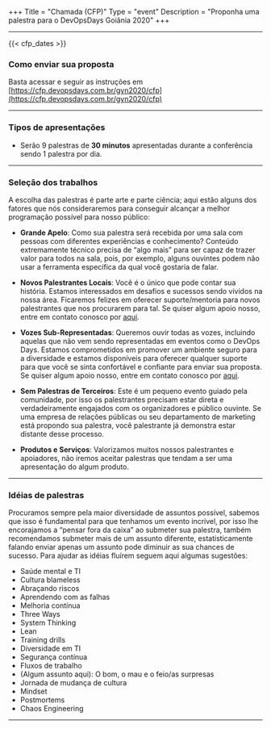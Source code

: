 +++
Title = "Chamada (CFP)"
Type = "event"
Description = "Proponha uma palestra para o DevOpsDays Goiânia 2020"
+++

<hr>

 {{< cfp_dates >}}

<h3>Como enviar sua proposta</h3>

Basta acessar e seguir as instruções em [https://cfp.devopsdays.com.br/gyn2020/cfp](https://cfp.devopsdays.com.br/gyn2020/cfp)

<hr>

<h3>Tipos de apresentações</h3>

<ul>
    <li>Serão 9 palestras de <strong>30 minutos</strong> apresentadas durante a conferência sendo 1 palestra por dia.</li>
</ul>

<hr>

<h3>Seleção dos trabalhos</h3>

A escolha das palestras é parte arte e parte ciência; aqui estão alguns dos fatores que nós consideraremos para conseguir alcançar a melhor programação possível para nosso público:

- **Grande Apelo**: Como sua palestra será recebida por uma sala com pessoas com diferentes experiências e conhecimento? Conteúdo extremamente técnico precisa de “algo mais” para ser capaz de trazer valor para todos na sala, pois, por exemplo, alguns ouvintes podem não usar a ferramenta específica da qual você gostaria de falar.

- **Novos Palestrantes Locais**: Você é o único que pode contar sua história. Estamos interessados em desafios e sucessos sendo vividos na nossa área. Ficaremos felizes em oferecer suporte/mentoria para novos palestrantes que nos procurarem para tal. Se quiser algum apoio nosso, entre em contato conosco por <a href="/events/2020-goiania/contato">aqui</a>.

- **Vozes Sub-Representadas**: Queremos ouvir todas as vozes, incluindo aquelas que não vem sendo representadas em eventos como o DevOps Days. Estamos comprometidos em promover um ambiente seguro para a diversidade e estamos disponíveis para oferecer qualquer suporte para que você se sinta confortável e confiante para enviar sua proposta. Se quiser algum apoio nosso, entre em contato conosco por <a href="/events/2020-goiania/contato">aqui</a>.

- **Sem Palestras de Terceiros**: Este é um pequeno evento guiado pela comunidade, por isso os palestrantes precisam estar direta e verdadeiramente engajados com os organizadores e público ouvinte. Se uma empresa de relações públicas ou seu departamento de marketing está propondo sua palestra, você palestrante já demonstra estar distante desse processo.

- **Produtos e Serviços**: Valorizamos muitos nossos palestrantes e apoiadores, não iremos aceitar palestras que tendam a ser uma apresentação do algum produto.

<hr>

<h3>Idéias de palestras</h3>

Procuramos sempre pela maior diversidade de assuntos possível, sabemos que isso é fundamental para que tenhamos um evento incrível, por isso lhe encorajamos a “pensar fora da caixa” ao submeter sua palestra, também recomendamos submeter mais de um assunto diferente, estatisticamente falando enviar apenas um assunto pode diminuir as sua chances de sucesso. Para ajudar as idéias fluírem seguem aqui algumas sugestões:

- Saúde mental e TI
- Cultura blameless
- Abraçando riscos
- Aprendendo com as falhas
- Melhoria contínua
- Three Ways
- System Thinking
- Lean
- Training drills
- Diversidade em TI
- Segurança contínua
- Fluxos de trabalho
- (Algum assunto aqui): O bom, o mau e o feio/as surpresas
- Jornada de mudança de cultura
- Mindset
- Postmortems
- Chaos Engineering

<hr>